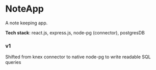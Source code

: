 # NoteApp

A note keeping app.

<b>Tech stack</b>: react.js, express.js, node-pg (connector), postgresDB

### v1

Shifted from knex connector to native node-pg to write readable SQL queries
